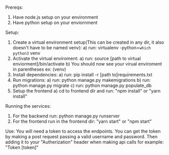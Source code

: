 Prereqs:
1) Have node.js setup on your environment
2) Have python setup on your enviornment

Setup:
1) Create a virtual environment setup(This can be created in any dir, it also doesn't have to be named venv):
  a) run: virtualenv -python=`which python3` venv
2) Activate the virtual enviroment:
  a) run: source [path to virtual enviorment]/bin/activate
  b) You should now see your virual enviroment in parentheses ex: (venv)
3) Install dependencies:
  a) run: pip install -r [path to]requirements.txt
4) Run migrations:
  a) run: python manage.py makemigrations
  b) run: python manage.py migrate
  c) run: python manage.py populate_db
5) Setup the frontend
  a) cd to frontend dir and run: "npm install" or "yarn install"

Running the services:
1) For the backwnd run: python manage.py runserver
2) For the frontend run in the frontend dir: "yarn start" or "npm start"

Use:
You will need a token to access the endpoints. You can get the token by making a post request passing a valid username and password. Then adding it to your "Autherization" header when making api calls for example: "Token [token]"